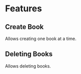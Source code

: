 # Features

## Create Book

Allows creating one book at a time.

## Deleting Books

Allows deleting books.
